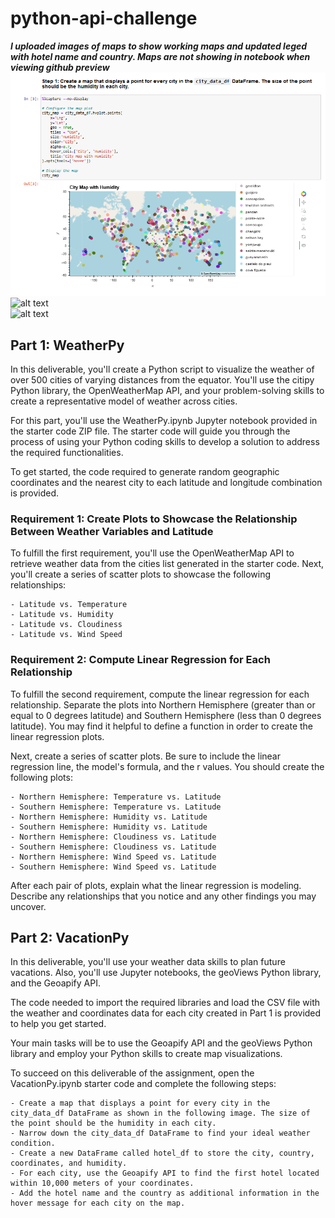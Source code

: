 # python-api-challenge  

***I uploaded images of maps to show working maps and updated leged with hotel name and country. Maps are not showing in notebook when viewing github preview***  
![Map of City Data](https://github.com/jms5039/python-api-challenge/blob/main/city_data_df%20map.png)  
![alt text](image.jpg)  
![alt text](image.jpg)

## Part 1: WeatherPy  

In this deliverable, you'll create a Python script to visualize the weather of over 500 cities of varying distances from the equator. You'll use the citipy Python library, the OpenWeatherMap API, and your problem-solving skills to create a representative model of weather across cities.  

For this part, you'll use the WeatherPy.ipynb Jupyter notebook provided in the starter code ZIP file. The starter code will guide you through the process of using your Python coding skills to develop a solution to address the required functionalities.  

To get started, the code required to generate random geographic coordinates and the nearest city to each latitude and longitude combination is provided.  

### Requirement 1: Create Plots to Showcase the Relationship Between Weather Variables and Latitude  

To fulfill the first requirement, you'll use the OpenWeatherMap API to retrieve weather data from the cities list generated in the starter code. Next, you'll create a series of scatter plots to showcase the following relationships:  

    - Latitude vs. Temperature
    - Latitude vs. Humidity
    - Latitude vs. Cloudiness
    - Latitude vs. Wind Speed  
    
### Requirement 2: Compute Linear Regression for Each Relationship  

To fulfill the second requirement, compute the linear regression for each relationship. Separate the plots into Northern Hemisphere (greater than or equal to 0 degrees latitude) and Southern Hemisphere (less than 0 degrees latitude). You may find it helpful to define a function in order to create the linear regression plots.  

Next, create a series of scatter plots. Be sure to include the linear regression line, the model's formula, and the r values.
You should create the following plots:  

    - Northern Hemisphere: Temperature vs. Latitude
    - Southern Hemisphere: Temperature vs. Latitude
    - Northern Hemisphere: Humidity vs. Latitude
    - Southern Hemisphere: Humidity vs. Latitude
    - Northern Hemisphere: Cloudiness vs. Latitude
    - Southern Hemisphere: Cloudiness vs. Latitude
    - Northern Hemisphere: Wind Speed vs. Latitude
    - Southern Hemisphere: Wind Speed vs. Latitude  
    
After each pair of plots, explain what the linear regression is modeling. Describe any relationships that you notice and any other findings you may uncover.  


## Part 2: VacationPy

In this deliverable, you'll use your weather data skills to plan future vacations. Also, you'll use Jupyter notebooks, the geoViews Python library, and the Geoapify API.  

The code needed to import the required libraries and load the CSV file with the weather and coordinates data for each city created in Part 1 is provided to help you get started.  

Your main tasks will be to use the Geoapify API and the geoViews Python library and employ your Python skills to create map visualizations.  

To succeed on this deliverable of the assignment, open the VacationPy.ipynb starter code and complete the following steps:  

    - Create a map that displays a point for every city in the city_data_df DataFrame as shown in the following image. The size of the point should be the humidity in each city.  
    - Narrow down the city_data_df DataFrame to find your ideal weather condition.  
    - Create a new DataFrame called hotel_df to store the city, country, coordinates, and humidity.
    - For each city, use the Geoapify API to find the first hotel located within 10,000 meters of your coordinates.
    - Add the hotel name and the country as additional information in the hover message for each city on the map.
